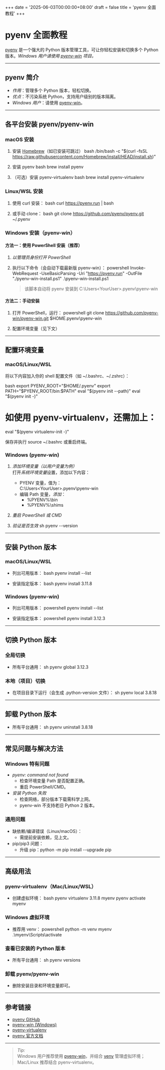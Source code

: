 +++
date = '2025-06-03T00:00:00+08:00'
draft = false
title = 'pyenv 全面教程'
+++

# pyenv 全面教程

[pyenv](https://github.com/pyenv/pyenv) 是一个强大的 Python 版本管理工具，可让你轻松安装和切换多个 Python 版本。*Windows 用户请使用 [pyenv-win](https://github.com/pyenv-win/pyenv-win) 项目。*

---

## pyenv 简介

- *作用*：管理多个 Python 版本，轻松切换。
- *优点*：不污染系统 Python，支持用户级别的版本隔离。
- *Windows 用户*：请使用 [pyenv-win](https://github.com/pyenv-win/pyenv-win)。

---

## 各平台安装 pyenv/pyenv-win

### macOS 安装

1. 安装 [Homebrew](https://brew.sh/)（如已安装可跳过）
   bash
   /bin/bash -c "$(curl -fsSL https://raw.githubusercontent.com/Homebrew/install/HEAD/install.sh)"
   
2. 安装 pyenv
   bash
   brew install pyenv
   
3. （可选）安装 pyenv-virtualenv
   bash
   brew install pyenv-virtualenv
   

### Linux/WSL 安装

1. 使用 curl 安装：
   bash
   curl https://pyenv.run | bash
   
2. 或手动 clone：
   bash
   git clone https://github.com/pyenv/pyenv.git ~/.pyenv
   

### Windows 安装（pyenv-win）

#### 方法一：使用 PowerShell 安装（推荐）

1. *以管理员身份打开 PowerShell*
2. 执行以下命令（会自动下载最新版 pyenv-win）：
   powershell
   Invoke-WebRequest -UseBasicParsing -Uri "https://pyenv.run" -OutFile "./pyenv-win-install.ps1"
   .\pyenv-win-install.ps1
   
   > 该脚本自动将 pyenv 安装到 C:\Users\<YourUser>\.pyenv\pyenv-win

#### 方法二：手动安装

1. 打开 PowerShell，运行：
   powershell
   git clone https://github.com/pyenv-win/pyenv-win.git $HOME\.pyenv\pyenv-win
   

2. 配置环境变量（见下文）

---

## 配置环境变量

### macOS/Linux/WSL

将以下内容加入你的 shell 配置文件（如 ~/.bashrc、~/.zshrc）：

bash
export PYENV_ROOT="$HOME/.pyenv"
export PATH="$PYENV_ROOT/bin:$PATH"
eval "$(pyenv init --path)"
eval "$(pyenv init -)"
# 如使用 pyenv-virtualenv，还需加上：
eval "$(pyenv virtualenv-init -)"

保存并执行 source ~/.bashrc 或重启终端。

### Windows (pyenv-win)

1. *添加环境变量（以用户变量为例）*  
   打开*系统环境变量*设置，添加以下内容：

   - PYENV 变量，值为：  
     C:\Users\<YourUser>\.pyenv\pyenv-win
   - 编辑 Path 变量，*添加*：
     - %PYENV%\bin
     - %PYENV%\shims

2. *重启 PowerShell 或 CMD*

3. *验证是否生效*
   sh
   pyenv --version
   

---

## 安装 Python 版本

### macOS/Linux/WSL

- 列出可用版本：
  bash
  pyenv install --list
  
- 安装指定版本：
  bash
  pyenv install 3.11.8
  

### Windows (pyenv-win)

- 列出可用版本：
  powershell
  pyenv install --list
  
- 安装指定版本：
  powershell
  pyenv install 3.12.3
  

---

## 切换 Python 版本

### 全局切换

- 所有平台通用：
  sh
  pyenv global 3.12.3
  

### 本地（项目）切换

- 在项目目录下运行（会生成 .python-version 文件）：
  sh
  pyenv local 3.8.18

---

## 卸载 Python 版本

- 所有平台通用：
  sh
  pyenv uninstall 3.8.18
  

---

## 常见问题与解决方法

### Windows 特有问题

- *pyenv: command not found*
  - 检查环境变量 Path 是否配置正确。
  - 重启 PowerShell/CMD。
- *安装 Python 失败*
  - 检查网络，部分版本下载需科学上网。
  - pyenv-win 不支持老旧 Python 2 版本。

### 通用问题

- 缺依赖/编译错误（Linux/macOS）：
  - 需提前安装依赖，见上文。
- pip/pip3 问题：
  - 升级 pip：python -m pip install --upgrade pip

---

## 高级用法

### pyenv-virtualenv（Mac/Linux/WSL）

- 创建虚拟环境：
  bash
  pyenv virtualenv 3.11.8 myenv
  pyenv activate myenv
  

### Windows 虚拟环境

- 推荐用 venv：
  powershell
  python -m venv myenv
  .\myenv\Scripts\activate
  

### 查看已安装的 Python 版本

- 所有平台通用：
  sh
  pyenv versions
  

### 卸载 pyenv/pyenv-win

- 删除安装目录和环境变量即可。

---

## 参考链接

- [pyenv GitHub](https://github.com/pyenv/pyenv)
- [pyenv-win (Windows)](https://github.com/pyenv-win/pyenv-win)
- [pyenv-virtualenv](https://github.com/pyenv/pyenv-virtualenv)
- [pyenv 官方文档](https://github.com/pyenv/pyenv#installation)

---

> *Tip:*  
> Windows 用户推荐使用 [pyenv-win](https://github.com/pyenv-win/pyenv-win)，并结合 [venv](https://spectrepro.pro/posts/pythonvenv/) 管理虚拟环境；Mac/Linux 推荐结合 pyenv-virtualenv。